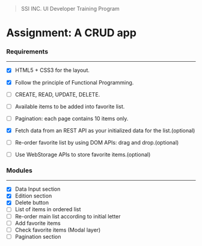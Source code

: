 > SSI INC. UI Developer Training Program
# Assignment: A CRUD app


### Requirements
---

- [x] HTML5 + CSS3 for the layout.
- [x] Follow the principle of Functional Programming.
- [ ] CREATE, READ, UPDATE, DELETE.
- [ ] Available items to be added into favorite list.
- [ ] Pagination: each page contains 10 items only.
- [x] Fetch data from an REST API as your initialized data for the list.(optional)
- [ ] Re-order favorite list by using DOM APIs: drag and drop.(optional)
- [ ] Use WebStorage APIs to store favorite items.(optional)


### Modules
---

- [x] Data Input section
- [x] Edition section
- [x] Delete button
- [ ] List of items in ordered list
- [ ] Re-order main list according to initial letter
- [ ] Add favorite items
- [ ] Check favorite items (Modal layer)
- [ ] Pagination section
